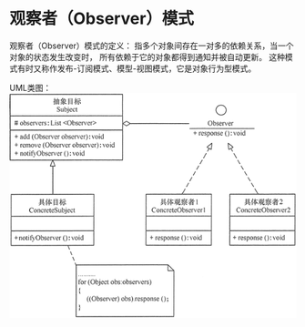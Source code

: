 # 观察者（Observer）模式
观察者（Observer）模式的定义：
指多个对象间存在一对多的依赖关系，当一个对象的状态发生改变时，
所有依赖于它的对象都得到通知并被自动更新。
这种模式有时又称作发布-订阅模式、模型-视图模式，它是对象行为型模式。

UML类图：  
![观察者（Observer）模式](pic/ObserverPattern.gif)

